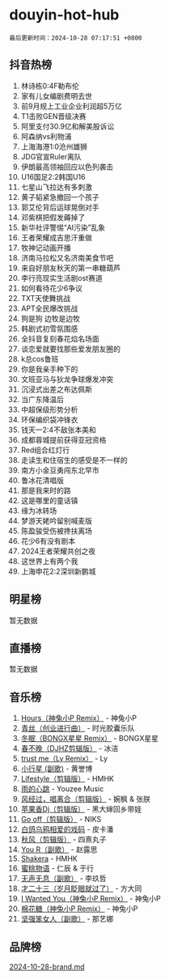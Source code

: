 # douyin-hot-hub

`最后更新时间：2024-10-28 07:17:51 +0800`

## 抖音热榜

1. 林诗栋0:4F勒布伦
1. 家有儿女编剧费明去世
1. 前9月规上工业企业利润超5万亿
1. T1击败GEN晋级决赛
1. 阿里支付30.9亿和解美股诉讼
1. 阿森纳vs利物浦
1. 上海海港1:0沧州雄狮
1. JDG官宣Ruler离队
1. 伊朗最高领袖回应以色列袭击
1. U16国足2:2韩国U16
1. 七星山飞拉达有多刺激
1. 黄子韬紧急撤回一个孩子
1. 郭艾伦背后运球晃倒对手
1. 邓紫棋把假发薅掉了
1. 新华社评警惕“AI污染”乱象
1. 王者荣耀成吉思汗重做
1. 牧神记动画开播
1. 济南马拉松又名济南美食节吧
1. 来自好朋友秋天的第一串糖葫芦
1. 李行亮现实生活剧ost赛道
1. 如何看待花少6争议
1. TXT天使舞挑战
1. APT全民爆改挑战
1. 狗是狗 边牧是边牧
1. 韩剧式初雪氛围感
1. 全抖音复刻春花焰名场面
1. 谈恋爱就要找那些爱发朋友圈的
1. k总cos鲁班
1. 你是我亲手种下的
1. 文班亚马与狄龙争球爆发冲突
1. 沉浸式出差之布达佩斯
1. 当广东降温后
1. 中超保级形势分析
1. 环保编织袋冲锋衣
1. 钱天一2:4不敌张本美和
1. 成都蓉城提前获得亚冠资格
1. Red组合红灯行
1. 走读生和住宿生的感受是不一样的
1. 南方小金豆勇闯东北早市
1. 鲁冰花清唱版
1. 那是我来时的路
1. 这是哪里的童话镇
1. 缘为冰转场
1. 梦游天姥吟留别喊麦版
1. 陈盈骏受伤被搀扶离场
1. 花少6有没有剧本
1. 2024王者荣耀共创之夜
1. 这世界上有两个我
1. 上海申花2:2深圳新鹏城

## 明星榜

暂无数据

## 直播榜

暂无数据

## 音乐榜

1. [Hours（神兔小P Remix）](https://sf5-hl-cdn-tos.douyinstatic.com/obj/tos-cn-ve-2774/oUXHUn2Ui2yeCiTUvQNIdgAycsCBBCBytMlfZw) - 神兔小P
1. [青丝（创业进行曲）](https://sf3-cdn-tos.douyinstatic.com/obj/tos-cn-ve-2774/ooYARJB5iBRNhCOkDsS3BAKW91CIMoQfwzwKLi) - 时光胶囊乐队
1. [冬眠（BONGX星星 Remix）](https://sf5-hl-cdn-tos.douyinstatic.com/obj/tos-cn-ve-2774/oMCfFFoE3LwQ7agAgOIG4ieExqkeAsxNBEkLdz) - BONGX星星
1. [春不晚（DJHZ剪辑版）](https://sf5-hl-cdn-tos.douyinstatic.com/obj/tos-cn-ve-2774/osEZa7YZ6wNo9QDABgfGFaCQKRQTNafsBJDnKt) - 冰洁
1. [trust me（Ly Remix）](https://sf5-hl-cdn-tos.douyinstatic.com/obj/tos-cn-ve-2774/oUo1M8fz5AfmMSExABQQKFE0eCMWgsiccfqrMA) - Ly
1. [小行星 (副歌)](https://sf5-hl-cdn-tos.douyinstatic.com/obj/tos-cn-ve-2774/oArWEvgkJwVsB0KMIw6iBsAoHAciIjJqzWeTQr) - 黄誉博
1. [Lifestyle（剪辑版）](https://sf5-hl-cdn-tos.douyinstatic.com/obj/tos-cn-ve-2774/owfqGgjwG3V5lCLaAIezFMeg3LtuKNBaZKgzPV) - HMHK
1. [雨的心跳](https://sf5-hl-cdn-tos.douyinstatic.com/obj/tos-cn-ve-2774/o0vI5NZuiJgxWIQQFhXO0RTrsiIAsBSiMIECz) - Youzee Music
1. [风经过，唱离合（剪辑版）](https://sf5-hl-cdn-tos.douyinstatic.com/obj/tos-cn-ve-2774/okllg5DG2MmUF3aiiDfBZx6ZLvfwOTtbCEAHyI) - 婉枫 & 张朕
1. [苹果香Dj（剪辑版）](https://sf5-hl-cdn-tos.douyinstatic.com/obj/tos-cn-ve-2774/oEeIEQbYGAOspCTRAIeYF4Ok8LgZ8NBaRe4ztR) - 黑大婶回乡带娃
1. [Go off（剪辑版）](https://sf3-cdn-tos.douyinstatic.com/obj/tos-cn-ve-2774/oYLJZTCGnIQBt2BsMBCFksOEMnDQesCr2gfZ7N) - NIKS
1. [白鸽乌鸦相爱的戏码](https://sf3-cdn-tos.douyinstatic.com/obj/tos-cn-ve-2774/oMVVEf6eDAOmFtNtCsEqKpIorBDM8Nkg6TZRqC) - 皮卡潘
1. [秋风（剪辑版）](https://sf5-hl-cdn-tos.douyinstatic.com/obj/tos-cn-ve-2774/ocGaU84LfAfzMd2wbXdQFpCGhBiXg82JNMRRie) - 四熹丸子
1. [You R（副歌）](https://sf5-hl-cdn-tos.douyinstatic.com/obj/tos-cn-ve-2774/oc0MZn9aEfLkCFLIxKQQcgBjS9mBBuDttYPfZ1) - 赵露思
1. [Shakera](https://sf3-cdn-tos.douyinstatic.com/obj/tos-cn-ve-2774/ocKtEBgQ8FiQCBDf3nj9Z9gEGEQ4fAZDYEocLY) - HMHK
1. [蜜桃物语](https://sf5-hl-cdn-tos.douyinstatic.com/obj/tos-cn-ve-2774/oIhOSCZtIACtYU4XQkngiW9kCBfVD1Fz9IYeqL) - 仁辰 & 于行
1. [无声无息（副歌）](https://sf3-cdn-tos.douyinstatic.com/obj/tos-cn-ve-2774/osmzBBdYMBoz2NHW7AYiZEErnITswCiYzuA3Nf) - 李玖哲
1. [才二十三（岁月眨眼就过了）](https://sf6-cdn-tos.douyinstatic.com/obj/tos-cn-ve-2774/oYAvkTrUXEBMWYUbL3nl8i01MJ5skiIZASC2H) - 方大同
1. [I Wanted You（神兔小P Remix）](https://sf5-hl-cdn-tos.douyinstatic.com/obj/tos-cn-ve-2774/o4CAubmDQdZeEkstFnCvKIMDag8D2BSBOjfNuh) - 神兔小P
1. [棉花糖（神兔小P Remix）](https://sf5-hl-cdn-tos.douyinstatic.com/obj/tos-cn-ve-2774/o0pEDf1GaEfEYJ1FbgOAFCITQ1zeFD3kgBWGcG) - 神兔小P
1. [坚强笨女人（副歌）](https://sf5-hl-cdn-tos.douyinstatic.com/obj/tos-cn-ve-2774/ospNInQiZvGWyBVg5zkNsAMct5uJIg1CrZiPL) - 那艺娜

## 品牌榜

[2024-10-28-brand.md](2024-10-28-brand.md)
